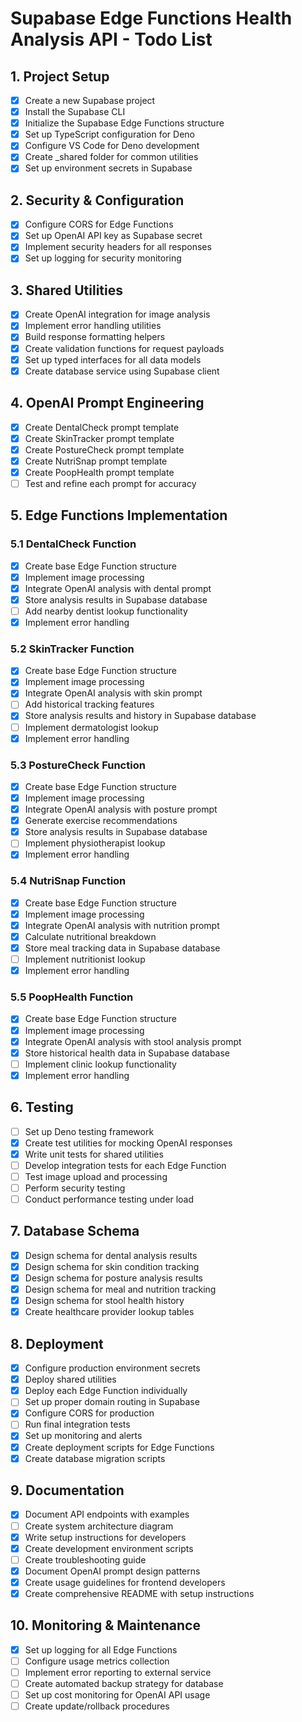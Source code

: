 # Supabase Edge Functions Health Analysis API - Todo List

## 1. Project Setup
- [x] Create a new Supabase project
- [x] Install the Supabase CLI
- [x] Initialize the Supabase Edge Functions structure
- [x] Set up TypeScript configuration for Deno
- [x] Configure VS Code for Deno development
- [x] Create _shared folder for common utilities
- [x] Set up environment secrets in Supabase

## 2. Security & Configuration
- [x] Configure CORS for Edge Functions
- [x] Set up OpenAI API key as Supabase secret
- [x] Implement security headers for all responses
- [x] Set up logging for security monitoring
<!-- Authentication and RLS will be implemented later -->
<!-- - [ ] Create middleware for JWT validation -->
<!-- - [ ] Configure proper RLS (Row Level Security) for any database tables -->

## 3. Shared Utilities
- [x] Create OpenAI integration for image analysis
- [x] Implement error handling utilities
- [x] Build response formatting helpers
- [x] Create validation functions for request payloads
- [x] Set up typed interfaces for all data models
- [x] Create database service using Supabase client

## 4. OpenAI Prompt Engineering
- [x] Create DentalCheck prompt template
- [x] Create SkinTracker prompt template
- [x] Create PostureCheck prompt template
- [x] Create NutriSnap prompt template
- [x] Create PoopHealth prompt template
- [ ] Test and refine each prompt for accuracy

## 5. Edge Functions Implementation
### 5.1 DentalCheck Function
- [x] Create base Edge Function structure
- [x] Implement image processing
- [x] Integrate OpenAI analysis with dental prompt
- [x] Store analysis results in Supabase database
- [ ] Add nearby dentist lookup functionality
- [x] Implement error handling

### 5.2 SkinTracker Function
- [x] Create base Edge Function structure
- [x] Implement image processing
- [x] Integrate OpenAI analysis with skin prompt
- [ ] Add historical tracking features
- [x] Store analysis results and history in Supabase database
- [ ] Implement dermatologist lookup
- [x] Implement error handling

### 5.3 PostureCheck Function
- [x] Create base Edge Function structure
- [x] Implement image processing
- [x] Integrate OpenAI analysis with posture prompt
- [x] Generate exercise recommendations
- [x] Store analysis results in Supabase database
- [ ] Implement physiotherapist lookup
- [x] Implement error handling

### 5.4 NutriSnap Function
- [x] Create base Edge Function structure
- [x] Implement image processing
- [x] Integrate OpenAI analysis with nutrition prompt
- [x] Calculate nutritional breakdown
- [x] Store meal tracking data in Supabase database
- [ ] Implement nutritionist lookup
- [x] Implement error handling

### 5.5 PoopHealth Function
- [x] Create base Edge Function structure
- [x] Implement image processing
- [x] Integrate OpenAI analysis with stool analysis prompt
- [x] Store historical health data in Supabase database
- [ ] Implement clinic lookup functionality
- [x] Implement error handling

## 6. Testing
- [ ] Set up Deno testing framework
- [x] Create test utilities for mocking OpenAI responses
- [x] Write unit tests for shared utilities
- [ ] Develop integration tests for each Edge Function
- [ ] Test image upload and processing
- [ ] Perform security testing
- [ ] Conduct performance testing under load

## 7. Database Schema
<!-- No RLS for now, will be added later -->
- [x] Design schema for dental analysis results
- [x] Design schema for skin condition tracking
- [x] Design schema for posture analysis results
- [x] Design schema for meal and nutrition tracking
- [x] Design schema for stool health history
- [x] Create healthcare provider lookup tables

## 8. Deployment
- [x] Configure production environment secrets
- [x] Deploy shared utilities
- [x] Deploy each Edge Function individually
- [ ] Set up proper domain routing in Supabase
- [x] Configure CORS for production
- [ ] Run final integration tests
- [x] Set up monitoring and alerts
- [x] Create deployment scripts for Edge Functions
- [x] Create database migration scripts

## 9. Documentation
- [x] Document API endpoints with examples
- [ ] Create system architecture diagram
- [x] Write setup instructions for developers
- [x] Create development environment scripts
- [ ] Create troubleshooting guide
- [x] Document OpenAI prompt design patterns
- [x] Create usage guidelines for frontend developers
- [x] Create comprehensive README with setup instructions

## 10. Monitoring & Maintenance
- [x] Set up logging for all Edge Functions
- [ ] Configure usage metrics collection
- [ ] Implement error reporting to external service
- [ ] Create automated backup strategy for database
- [ ] Set up cost monitoring for OpenAI API usage
- [ ] Create update/rollback procedures